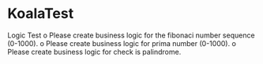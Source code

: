 # KoalaTest

Logic Test
o Please create business logic for the fibonaci number sequence (0-1000).
o Please create business logic for prima number (0-1000).
o Please create business logic for check is palindrome.
